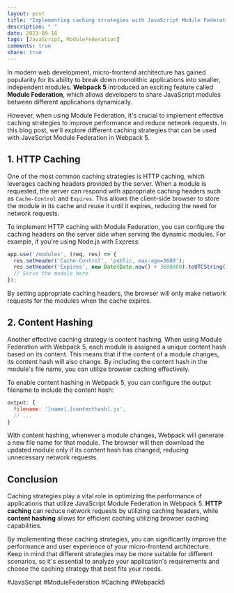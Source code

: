 ```yaml
---
layout: post
title: "Implementing caching strategies with JavaScript Module Federation in Webpack 5"
description: " "
date: 2023-09-18
tags: [JavaScript, ModuleFederation]
comments: true
share: true
---
```


In modern web development, micro-frontend architecture has gained popularity for its ability to break down monolithic applications into smaller, independent modules. **Webpack 5** introduced an exciting feature called **Module Federation**, which allows developers to share JavaScript modules between different applications dynamically.

However, when using Module Federation, it's crucial to implement effective caching strategies to improve performance and reduce network requests. In this blog post, we'll explore different caching strategies that can be used with JavaScript Module Federation in Webpack 5.

## 1. HTTP Caching

One of the most common caching strategies is HTTP caching, which leverages caching headers provided by the server. When a module is requested, the server can respond with appropriate caching headers such as `Cache-Control` and `Expires`. This allows the client-side browser to store the module in its cache and reuse it until it expires, reducing the need for network requests.

To implement HTTP caching with Module Federation, you can configure the caching headers on the server side when serving the dynamic modules. For example, if you're using Node.js with Express:

```javascript
app.use('/modules', (req, res) => {
  res.setHeader('Cache-Control', 'public, max-age=3600');
  res.setHeader('Expires', new Date(Date.now() + 3600000).toUTCString());
  // Serve the module here
});
```

By setting appropriate caching headers, the browser will only make network requests for the modules when the cache expires.

## 2. Content Hashing

Another effective caching strategy is content hashing. When using Module Federation with Webpack 5, each module is assigned a unique content hash based on its content. This means that if the content of a module changes, its content hash will also change. By including the content hash in the module's file name, you can utilize browser caching effectively.

To enable content hashing in Webpack 5, you can configure the output filename to include the content hash:

```javascript
output: {
  filename: '[name].[contenthash].js',
  // ...
}
```

With content hashing, whenever a module changes, Webpack will generate a new file name for that module. The browser will then download the updated module only if its content hash has changed, reducing unnecessary network requests.

## Conclusion

Caching strategies play a vital role in optimizing the performance of applications that utilize JavaScript Module Federation in Webpack 5. **HTTP caching** can reduce network requests by utilizing caching headers, while **content hashing** allows for efficient caching utilizing browser caching capabilities.

By implementing these caching strategies, you can significantly improve the performance and user experience of your micro-frontend architecture. Keep in mind that different strategies may be more suitable for different scenarios, so it's essential to analyze your application's requirements and choose the caching strategy that best fits your needs.

#JavaScript #ModuleFederation #Caching #Webpack5